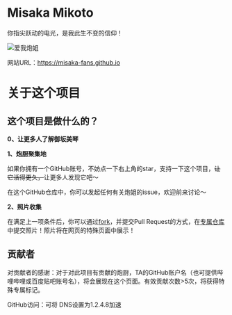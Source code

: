 # Misaka Mikoto
你指尖跃动的电光，是我此生不变的信仰！

![爱我炮姐](https://github.com/shbwb/misaka/blob/main/pic/0EE7D24A-F64D-4818-AEE8-E5C83A5696B3.jpeg)

网站URL：https://misaka-fans.github.io
# 关于这个项目
## 这个项目是做什么的？
**0、让更多人了解御坂美琴**

**1、炮厨聚集地**

如果你拥有一个GitHub账号，不妨点一下右上角的star，支持一下这个项目，<del>让它活得更久，</del>让更多人发现它吧～

在这个GitHub仓库中，你可以发起任何有关炮姐的issue，欢迎前来讨论～

**2、照片收集**

在满足上一项条件后，你可以通过[fork](https://github.com/misaka-fans/misaka-fans.github.io/fork)，并提交Pull Request的方式，在[专属仓库](https://github.com/misaka-fans-photos/misaka-fans-photos.github.io/tree/main/pic)中提交照片！照片将在网页的特殊页面中展示！

## 贡献者
对贡献者的感谢：对于对此项目有贡献的炮厨，TA的GitHub账户名（也可提供哔哩哔哩或百度贴吧账号名），将会展现在这个页面。有效贡献次数>5次，将获得特殊专属标记。

GitHub访问：可将 DNS设置为1.2.4.8加速
